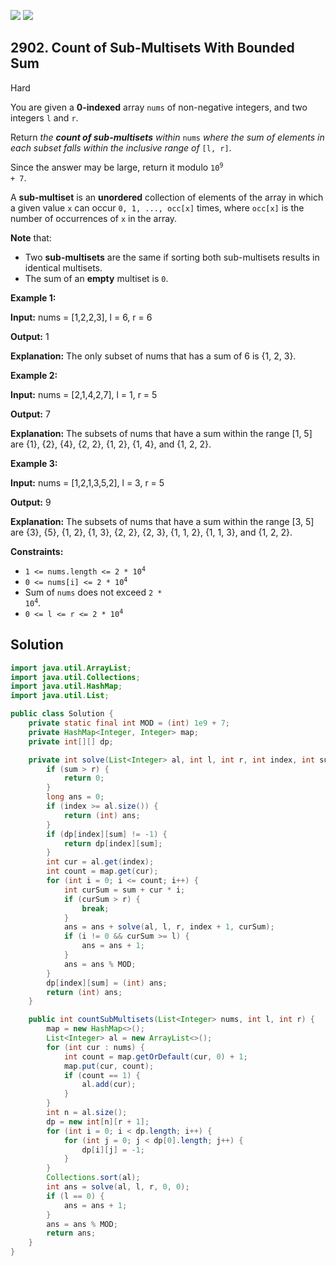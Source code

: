 [![](https://img.shields.io/github/stars/javadev/LeetCode-in-Java?label=Stars&style=flat-square)](https://github.com/javadev/LeetCode-in-Java)
[![](https://img.shields.io/github/forks/javadev/LeetCode-in-Java?label=Fork%20me%20on%20GitHub%20&style=flat-square)](https://github.com/javadev/LeetCode-in-Java/fork)

## 2902\. Count of Sub-Multisets With Bounded Sum

Hard

You are given a **0-indexed** array `nums` of non-negative integers, and two integers `l` and `r`.

Return _the **count of sub-multisets** within_ `nums` _where the sum of elements in each subset falls within the inclusive range of_ `[l, r]`.

Since the answer may be large, return it modulo <code>10<sup>9</sup> + 7</code>.

A **sub-multiset** is an **unordered** collection of elements of the array in which a given value `x` can occur `0, 1, ..., occ[x]` times, where `occ[x]` is the number of occurrences of `x` in the array.

**Note** that:

*   Two **sub-multisets** are the same if sorting both sub-multisets results in identical multisets.
*   The sum of an **empty** multiset is `0`.

**Example 1:**

**Input:** nums = [1,2,2,3], l = 6, r = 6

**Output:** 1

**Explanation:** The only subset of nums that has a sum of 6 is {1, 2, 3}.

**Example 2:**

**Input:** nums = [2,1,4,2,7], l = 1, r = 5

**Output:** 7

**Explanation:** The subsets of nums that have a sum within the range [1, 5] are {1}, {2}, {4}, {2, 2}, {1, 2}, {1, 4}, and {1, 2, 2}.

**Example 3:**

**Input:** nums = [1,2,1,3,5,2], l = 3, r = 5

**Output:** 9

**Explanation:** The subsets of nums that have a sum within the range [3, 5] are {3}, {5}, {1, 2}, {1, 3}, {2, 2}, {2, 3}, {1, 1, 2}, {1, 1, 3}, and {1, 2, 2}.

**Constraints:**

*   <code>1 <= nums.length <= 2 * 10<sup>4</sup></code>
*   <code>0 <= nums[i] <= 2 * 10<sup>4</sup></code>
*   Sum of `nums` does not exceed <code>2 * 10<sup>4</sup></code>.
*   <code>0 <= l <= r <= 2 * 10<sup>4</sup></code>

## Solution

```java
import java.util.ArrayList;
import java.util.Collections;
import java.util.HashMap;
import java.util.List;

public class Solution {
    private static final int MOD = (int) 1e9 + 7;
    private HashMap<Integer, Integer> map;
    private int[][] dp;

    private int solve(List<Integer> al, int l, int r, int index, int sum) {
        if (sum > r) {
            return 0;
        }
        long ans = 0;
        if (index >= al.size()) {
            return (int) ans;
        }
        if (dp[index][sum] != -1) {
            return dp[index][sum];
        }
        int cur = al.get(index);
        int count = map.get(cur);
        for (int i = 0; i <= count; i++) {
            int curSum = sum + cur * i;
            if (curSum > r) {
                break;
            }
            ans = ans + solve(al, l, r, index + 1, curSum);
            if (i != 0 && curSum >= l) {
                ans = ans + 1;
            }
            ans = ans % MOD;
        }
        dp[index][sum] = (int) ans;
        return (int) ans;
    }

    public int countSubMultisets(List<Integer> nums, int l, int r) {
        map = new HashMap<>();
        List<Integer> al = new ArrayList<>();
        for (int cur : nums) {
            int count = map.getOrDefault(cur, 0) + 1;
            map.put(cur, count);
            if (count == 1) {
                al.add(cur);
            }
        }
        int n = al.size();
        dp = new int[n][r + 1];
        for (int i = 0; i < dp.length; i++) {
            for (int j = 0; j < dp[0].length; j++) {
                dp[i][j] = -1;
            }
        }
        Collections.sort(al);
        int ans = solve(al, l, r, 0, 0);
        if (l == 0) {
            ans = ans + 1;
        }
        ans = ans % MOD;
        return ans;
    }
}
```